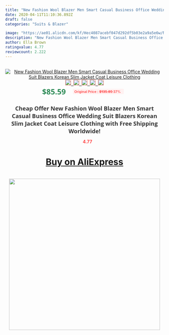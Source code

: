 ```yaml
---
title: "New Fashion Wool Blazer Men Smart Casual Business Office Wedding Suit Blazers Korean Slim Jacket Coat Leisure Clothing"
date: 2020-04-11T11:10:36.892Z
draft: false
categories: "Suits & Blazer"

image: "https://ae01.alicdn.com/kf/Hec4087acebf047d292df5b03e2a9a5e6w/New-Fashion-Wool-Blazer-Men-Smart-Casual-Business-Office-Wedding-Suit-Blazers-Korean-Slim-Jacket-Coat.jpg"
description: "New Fashion Wool Blazer Men Smart Casual Business Office Wedding Suit Blazers Korean Slim Jacket Coat Leisure Clothing"
author: Ella Brown
ratingvalue: 4.77
reviewcount: 2.222
---
```

<br>
<div style="text-align: center;">
<a href="https://s.click.aliexpress.com/e/_9yap8v" target="_blank" rel="nofollow noopener noreferrer"><img alt="New Fashion Wool Blazer Men Smart Casual Business Office Wedding Suit Blazers Korean Slim Jacket Coat Leisure Clothing" class="magnifier-image" src="https://ae01.alicdn.com/kf/Hec4087acebf047d292df5b03e2a9a5e6w/New-Fashion-Wool-Blazer-Men-Smart-Casual-Business-Office-Wedding-Suit-Blazers-Korean-Slim-Jacket-Coat.jpg_640x640.jpg">
<br>
<img style="border:1px solid salmon" src="https://ae01.alicdn.com/kf/Hec4087acebf047d292df5b03e2a9a5e6w/New-Fashion-Wool-Blazer-Men-Smart-Casual-Business-Office-Wedding-Suit-Blazers-Korean-Slim-Jacket-Coat.jpg_120x120.jpg">&nbsp;&nbsp;<img style="border:1px solid salmon" src="https://ae01.alicdn.com/kf/H647b65225e78417188535405ccf68d76O/New-Fashion-Wool-Blazer-Men-Smart-Casual-Business-Office-Wedding-Suit-Blazers-Korean-Slim-Jacket-Coat.jpg_120x120.jpg">&nbsp;&nbsp;<img style="border:1px solid salmon" src="https://ae01.alicdn.com/kf/H08864789c4e748fd94b6eeb99690d00ch/New-Fashion-Wool-Blazer-Men-Smart-Casual-Business-Office-Wedding-Suit-Blazers-Korean-Slim-Jacket-Coat.jpg_120x120.jpg">&nbsp;&nbsp;<img style="border:1px solid salmon" src="https://ae01.alicdn.com/kf/H90f87fb800094e0e8c7d94bb2f06b71bH/New-Fashion-Wool-Blazer-Men-Smart-Casual-Business-Office-Wedding-Suit-Blazers-Korean-Slim-Jacket-Coat.jpg_120x120.jpg">&nbsp;&nbsp;<img style="border:1px solid salmon" src="https://ae01.alicdn.com/kf/Hfa72a2ffc6b94eeb8b11c02fc2909bb0D/New-Fashion-Wool-Blazer-Men-Smart-Casual-Business-Office-Wedding-Suit-Blazers-Korean-Slim-Jacket-Coat.jpg_120x120.jpg"></a></div><br0>
<div style="text-align: center;"><span style="background-color: white; border: 0px; box-sizing: border-box; color: seagreen; display: inline-block; font-family: &quot;open sans&quot; , &quot;arial&quot; , &quot;helvetica&quot; , sans-serif , &quot;heiti&quot;; font-size: 24px; font-stretch: inherit; font-weight: 700; line-height: inherit; margin: 0px 10px 0px 0px; padding: 0px; vertical-align: middle;">$85.59 </span>
<span style="background: rgb(255 , 241 , 241); border-radius: 3px; border: 0px; box-sizing: border-box; color: #ff4747; display: inline-block; font-family: inherit; font-size: 12px; font-stretch: inherit; font-style: inherit; font-variant: inherit; font-weight: 600; line-height: inherit; margin: 0px; padding: 2px 5px; transform: scale(0.9); vertical-align: middle;">Original Price : <b style="text-decoration: line-through;">$135.85 </b> 37%&nbsp;&nbsp;</span></div>
<h1 style="color: #333333; display: inline-block; font-family: &quot;open sans&quot; , &quot;arial&quot; , &quot;helvetica&quot; , sans-serif , &quot;heiti&quot;; font-size: 18px; font-stretch: inherit; font-weight: 700; text-align: center;">Cheap Offer New Fashion Wool Blazer Men Smart Casual Business Office Wedding Suit Blazers Korean Slim Jacket Coat Leisure Clothing with Free Shipping Worldwide!</h1>
<div style="color: #ff4747; text-align: center;">
<img src="https://4.bp.blogspot.com/-M0ZcTcb-5uY/XleCXlxnR4I/AAAAAAAAAEc/OrjgMkXV1oMQFaCRZj5HQwOCBcu3w1FegCPcBGAYYCw/s1600/star.png" style="height: 15px;">&nbsp;<b>4.77</b></div>
<div class="button_cont" align="center"><a class="buynow_a" href="https://s.click.aliexpress.com/e/_9yap8v" target="_blank" rel="nofollow noopener noreferrer"><H1>Buy on AliExpress</H1></a></div><br>
<div class="separator" style="clear: both; text-align: center;">
<img src="https://lh3.googleusercontent.com/-pTy5HemUv9M/XlePHvY0dAI/AAAAAAAAAE4/0nX5iRUoIWY8eMW9Dpxeirr157OZliDIgCLcBGAsYHQ/s1600/badge.gif" width="480">
</div>
